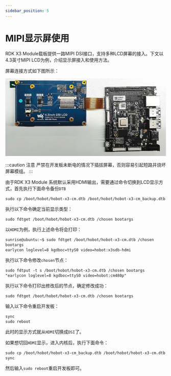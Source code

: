 ```yaml
---
sidebar_position: 5
---
```


# MIPI显示屏使用

RDK X3 Module载板提供一路MIPI DSI接口，支持多种LCD屏幕的接入。下文以4.3英寸MIPI LCD为例，介绍显示屏接入和使用方法。

屏幕连接方式如下图所示：

![image-mipi-dsi-lcd1](./image/rdk_x3_module/image-mipi-dsi-lcd1.png)

:::caution 注意
严禁在开发板未断电的情况下插拔屏幕，否则容易引起短路并烧坏屏幕模组。
:::

由于RDK X3 Module 系统默认采用HDMI输出，需要通过命令切换到LCD显示方式，首先执行下面命令备份`DTB`

```shell
sudo cp /boot/hobot/hobot-x3-cm.dtb /boot/hobot/hobot-x3-cm_backup.dtb
```

执行以下命令确定当前显示类型：

```shell
sudo fdtget /boot/hobot/hobot-x3-cm.dtb /chosen bootargs
```

以`HDMI`为例，执行上述命令将会打印：

```shell
sunrise@ubuntu:~$ sudo fdtget /boot/hobot/hobot-x3-cm.dtb /chosen bootargs
earlycon loglevel=8 kgdboc=ttyS0 video=hobot:x3sdb-hdmi
```

执行以下命令修改`chosen`节点：

```shell
sudo fdtput -t s /boot/hobot/hobot-x3-cm.dtb /chosen bootargs "earlycon loglevel=8 kgdboc=ttyS0 video=hobot:cm480p"
```

执行以下命令打印出修改后的节点，确定修改成功：

```shell
sudo fdtget /boot/hobot/hobot-x3-cm.dtb /chosen bootargs
```


输入以下命令重启开发板：

```shell
sync
sudo reboot
```

此时的显示方式就从`HDMI`切换成`DSI`了。

如果想切回`HDMI`显示，进入内核后，执行下面命令：

```shell
sudo cp /boot/hobot/hobot-x3-cm_backup.dtb /boot/hobot/hobot-x3-cm.dtb
sync
```

然后输入`sudo reboot`重启开发板即可。
